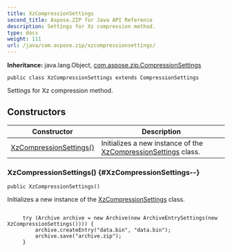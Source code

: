 ```yaml
---
title: XzCompressionSettings
second_title: Aspose.ZIP for Java API Reference
description: Settings for Xz compression method.
type: docs
weight: 111
url: /java/com.aspose.zip/xzcompressionsettings/
---
```


**Inheritance:**
java.lang.Object, [com.aspose.zip.CompressionSettings](../../com.aspose.zip/compressionsettings)
```
public class XzCompressionSettings extends CompressionSettings
```

Settings for Xz compression method.
## Constructors

| Constructor | Description |
| --- | --- |
| [XzCompressionSettings()](#XzCompressionSettings--) | Initializes a new instance of the [XzCompressionSettings](../../com.aspose.zip/xzcompressionsettings) class. |
### XzCompressionSettings() {#XzCompressionSettings--}
```
public XzCompressionSettings()
```


Initializes a new instance of the [XzCompressionSettings](../../com.aspose.zip/xzcompressionsettings) class.

```

     try (Archive archive = new Archive(new ArchiveEntrySettings(new XzCompressionSettings()))) {
         archive.createEntry("data.bin", "data.bin");
         archive.save("archive.zip");
     }
 
```



